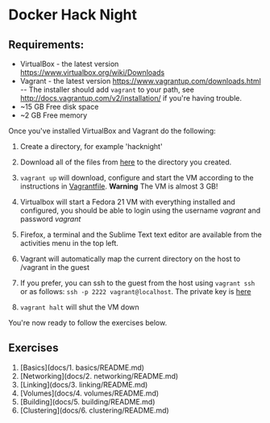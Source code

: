 # Docker Hack Night


## Requirements:

- VirtualBox - the latest version https://www.virtualbox.org/wiki/Downloads
- Vagrant - the latest version https://www.vagrantup.com/downloads.html
-- The installer should add `vagrant` to your path, see http://docs.vagrantup.com/v2/installation/ if you're having trouble.
- ~15 GB Free disk space
- ~2 GB Free memory

Once you've installed VirtualBox and Vagrant do the following:

1. Create a directory, for example 'hacknight'
1. Download all of the files from [here](vagrant/fedora/) to the directory you created.

1. `vagrant up` will download, configure and start the VM according to the instructions in [Vagrantfile](vagrant/fedora/Vagrantfile). **Warning** The VM is almost 3 GB!
1. Virtualbox will start a Fedora 21 VM with everything installed and configured, you should be able to login using the username *vagrant* and password *vagrant*
1. Firefox, a terminal and the Sublime Text text editor are available from the activities menu in the top left.
1. Vagrant will automatically map the current directory on the host to /vagrant in the guest
1. If you prefer, you can ssh to the guest from the host using `vagrant ssh` or as follows: `ssh -p 2222 vagrant@localhost`.  The private key is [here](https://github.com/mitchellh/vagrant/tree/master/keys)
1. `vagrant halt` will shut the VM down

You're now ready to follow the exercises below.

## Exercises

1. [Basics](docs/1. basics/README.md)
1. [Networking](docs/2. networking/README.md)
1. [Linking](docs/3. linking/README.md)
1. [Volumes](docs/4. volumes/README.md)
1. [Building](docs/5. building/README.md)
1. [Clustering](docs/6. clustering/README.md)

